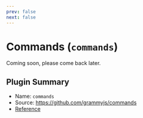```yaml
---
prev: false
next: false
---
```


# Commands (`commands`)

Coming soon, please come back later.

## Plugin Summary

- Name: `commands`
- Source: <https://github.com/grammyjs/commands>
- [Reference](/ref/commands/)
